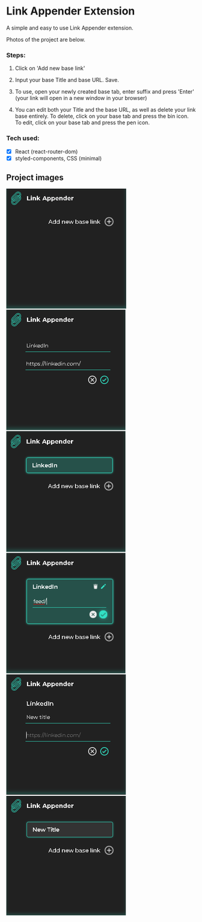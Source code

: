 # Link Appender Extension

A simple and easy to use Link Appender extension. 

Photos of the project are below.

### Steps:

1. Click on 'Add new base link'

2. Input your base Title and base URL. Save.

3. To use, open your newly created base tab, enter suffix and press 'Enter' (your link will open in a new window in your browser)

4. You can edit both your Title and the base URL, as well as delete your link base entirely. To delete, click on your base tab and press the bin icon. To edit, click on your base tab and press the pen icon.

### Tech used: 

- [x] React (react-router-dom)
- [x] styled-components, CSS (minimal)

## Project images 

![image1](./src/media/project-images/Untitled1.png)
![image2](./src/media/project-images/Untitled2.png)
![image3](./src/media/project-images/Untitled3.png)
![image4](./src/media/project-images/Untitled4.png)
![image5](./src/media/project-images/Untitled5.png)
![image6](./src/media/project-images/Untitled6.png)
